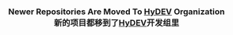 <h3 align="center">
Newer Repositories Are Moved To <a href="https://github.com/HyDevelop">HyDEV</a> Organization<br>
新的项目都移到了<a href="https://github.com/HyDevelop">HyDEV</a>开发组里
</h3>

 
 
